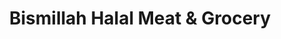 ---
title: "Bismillah Halal Meat & Grocery"
url: /marietta/bismillah-halal-meat-and-grocery/
shop: convenience
---